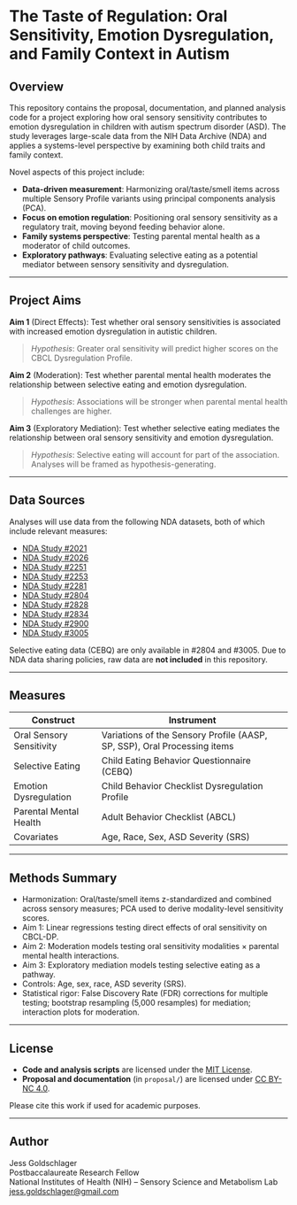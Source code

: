 # The Taste of Regulation: Oral Sensitivity, Emotion Dysregulation, and Family Context in Autism

## Overview

This repository contains the proposal, documentation, and planned analysis code for a project exploring how oral sensory sensitivity contributes to emotion dysregulation in children with autism spectrum disorder (ASD). The study leverages large-scale data from the NIH Data Archive (NDA) and applies a systems-level perspective by examining both child traits and family context.

Novel aspects of this project include:
- **Data-driven measurement**: Harmonizing oral/taste/smell items across multiple Sensory Profile variants using principal components analysis (PCA).
- **Focus on emotion regulation**: Positioning oral sensory sensitivity as a regulatory trait, moving beyond feeding behavior alone.
- **Family systems perspective**: Testing parental mental health as a moderator of child outcomes.
- **Exploratory pathways**: Evaluating selective eating as a potential mediator between sensory sensitivity and dysregulation.

---

## Project Aims

**Aim 1** (Direct Effects): Test whether oral sensory sensitivities is associated with increased emotion dysregulation in autistic children.  
> _Hypothesis_: Greater oral sensitivity will predict higher scores on the CBCL Dysregulation Profile.

**Aim 2** (Moderation): Test whether parental mental health moderates the relationship between selective eating and emotion dysregulation. 
> _Hypothesis_: Associations will be stronger when parental mental health challenges are higher.

**Aim 3** (Exploratory Mediation): Test whether selective eating mediates the relationship between oral sensory sensitivity and emotion dysregulation.   
> _Hypothesis_: Selective eating will account for part of the association. Analyses will be framed as hypothesis-generating.

---

## Data Sources

Analyses will use data from the following NDA datasets, both of which include relevant measures:
- [NDA Study #2021](https://nda.nih.gov/edit_collection.html?id=2021)
- [NDA Study #2026](https://nda.nih.gov/edit_collection.html?id=2026)
- [NDA Study #2251](https://nda.nih.gov/edit_collection.html?id=2251)
- [NDA Study #2253](https://nda.nih.gov/edit_collection.html?id=2253)
- [NDA Study #2281](https://nda.nih.gov/edit_collection.html?id=2281)
- [NDA Study #2804](https://nda.nih.gov/edit_collection.html?id=2804)
- [NDA Study #2828](https://nda.nih.gov/edit_collection.html?id=2828)
- [NDA Study #2834](https://nda.nih.gov/edit_collection.html?id=2834)
- [NDA Study #2900](https://nda.nih.gov/edit_collection.html?id=2900)
- [NDA Study #3005](https://nda.nih.gov/edit_collection.html?id=3005)

Selective eating data (CEBQ) are only available in #2804 and #3005.
Due to NDA data sharing policies, raw data are **not included** in this repository.

---

## Measures

| Construct               | Instrument                                |
|------------------------|--------------------------------------------|
| Oral Sensory Sensitivity | Variations of the Sensory Profile (AASP, SP, SSP), Oral Processing items |
| Selective Eating        | Child Eating Behavior Questionnaire (CEBQ) |
| Emotion Dysregulation   | Child Behavior Checklist Dysregulation Profile  |
| Parental Mental Health  | Adult Behavior Checklist (ABCL)            |
| Covariates              | Age, Race, Sex, ASD Severity (SRS)           |


---

## Methods Summary
- Harmonization: Oral/taste/smell items z-standardized and combined across sensory measures; PCA used to derive modality-level sensitivity scores.
- Aim 1: Linear regressions testing direct effects of oral sensitivity on CBCL-DP.
- Aim 2: Moderation models testing oral sensitivity modalities × parental mental health interactions.
- Aim 3: Exploratory mediation models testing selective eating as a pathway.
- Controls: Age, sex, race, ASD severity (SRS).
- Statistical rigor: False Discovery Rate (FDR) corrections for multiple testing; bootstrap resampling (5,000 resamples) for mediation; interaction plots for moderation.

---

## License

- **Code and analysis scripts** are licensed under the [MIT License](https://opensource.org/licenses/MIT).
- **Proposal and documentation** (in `proposal/`) are licensed under [CC BY-NC 4.0](https://creativecommons.org/licenses/by-nc/4.0/).

Please cite this work if used for academic purposes.

---

## Author

Jess Goldschlager  
Postbaccalaureate Research Fellow  
National Institutes of Health (NIH) – Sensory Science and Metabolism Lab  
[jess.goldschlager@gmail.com](mailto:jess.goldschlager@gmail.com)

